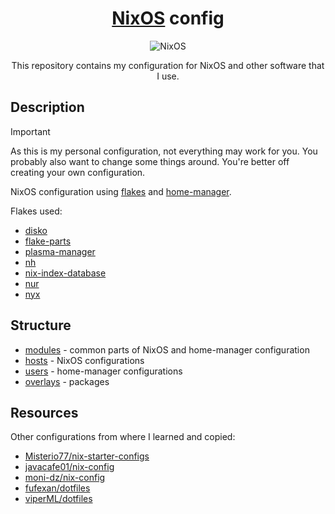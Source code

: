 <div align="center">

# [NixOS](https://nixos.org) config

![NixOS](https://nixos.org/logo/nixos-hires.png)

This repository contains my configuration for NixOS and other software that I use.

</div>

## Description
> [!IMPORTANT]
> As this is my personal configuration, not everything may work for you. You probably also want to change some things around. You're better off creating your own configuration.

NixOS configuration using [flakes](https://nixos.wiki/wiki/Flakes) and [home-manager](https://github.com/nix-community/home-manager).

Flakes used:
- [disko](https://github.com/nix-community/disko)
- [flake-parts](https://flake.parts)
- [plasma-manager](https://github.com/pjones/plasma-manager)
- [nh](https://github.com/viperML/nh)
- [nix-index-database](https://github.com/Mic92/nix-index-database)
- [nur](https://github.com/nix-community/NUR)
- [nyx](https://github.com/chaotic-cx/nyx)

## Structure
- [modules](modules) - common parts of NixOS and home-manager configuration
- [hosts](hosts) - NixOS configurations
- [users](users) - home-manager configurations
- [overlays](overlays) - packages

## Resources
Other configurations from where I learned and copied:
- [Misterio77/nix-starter-configs](https://github.com/Misterio77/nix-starter-configs)
- [javacafe01/nix-config](https://github.com/javacafe01/nix-config)
- [moni-dz/nix-config](https://github.com/moni-dz/nix-config)
- [fufexan/dotfiles](https://github.com/fufexan/dotfiles)
- [viperML/dotfiles](https://github.com/viperML/dotfiles)
